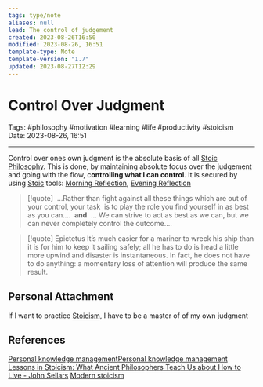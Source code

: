 ```yaml
---
tags: type/note
aliases: null
lead: The control of judgement
created: 2023-08-26T16:50
modified: 2023-08-26, 16:51
template-type: Note
template-version: "1.7"
updated: 2023-08-27T12:29
---
```


# Control Over Judgment

Tags:  #philosophy  #motivation #learning #life #productivity #stoicism  
Date: 2023-08-26, 16:51

---

Control over ones own judgment is the absolute basis of all [ Stoic](Stoicism%20) [Philosophy](Philosophy). This is done, by maintaining absolute focus over the judgement and  going with the flow, c**ontrolling what I can control**. It is secured by using [ Stoic](Stoicism%20) tools: [Morning Reflection](Morning%20Reflection), [Evening Reflection](Evening%20Reflection)

> [!quote]
>  ...Rather than fight against all these things which are out of your control, your task 
>  is to play the role you find yourself in as best as you can....
>  **and**
>  ... We can strive to act as best as we can, but we can never completely control the outcome....

> [!quote] Epictetus
> It’s much easier for a mariner to wreck his ship than it is for him to keep it sailing 
> safely; all he has to do is head a little more upwind and disaster is instantaneous. In 
> fact, he does not have to do anything: a momentary loss of attention will 
> produce the same result.

## Personal Attachment

If I want to practice [Stoicism](Stoicism.md), I have to be a master of of my own judgment

## References

[Personal knowledge management](Personal%20knowledge%20management.md)[Personal knowledge management](Personal%20knowledge%20management.md)
[Lessons in Stoicism: What Ancient Philosophers Teach Us about How to Live - John Sellars](https://books.google.cz/books/about/Lessons_in_Stoicism.html?id=ky84zQEACAAJ&redir_esc=y)
[Modern stoicism](https://modernstoicism.com/)

